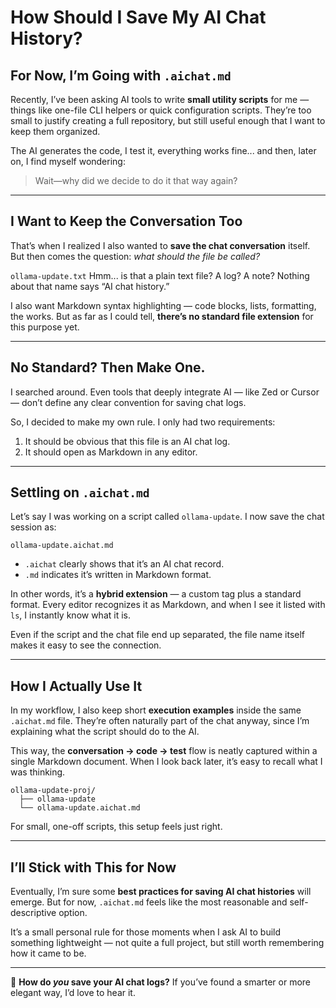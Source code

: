# How Should I Save My AI Chat History?

## For Now, I’m Going with `.aichat.md`

Recently, I’ve been asking AI tools to write **small utility scripts** for me —
things like one-file CLI helpers or quick configuration scripts.
They’re too small to justify creating a full repository,
but still useful enough that I want to keep them organized.

The AI generates the code, I test it, everything works fine...
and then, later on, I find myself wondering:

> Wait—why did we decide to do it that way again?

---

## I Want to Keep the Conversation Too

That’s when I realized I also wanted to **save the chat conversation** itself.
But then comes the question: *what should the file be called?*

`ollama-update.txt`
Hmm... is that a plain text file? A log? A note?
Nothing about that name says “AI chat history.”

I also want Markdown syntax highlighting —
code blocks, lists, formatting, the works.
But as far as I could tell, **there’s no standard file extension** for this purpose yet.

---

## No Standard? Then Make One.

I searched around.
Even tools that deeply integrate AI — like Zed or Cursor —
don’t define any clear convention for saving chat logs.

So, I decided to make my own rule.
I only had two requirements:

1. It should be obvious that this file is an AI chat log.
2. It should open as Markdown in any editor.

---

## Settling on `.aichat.md`

Let’s say I was working on a script called `ollama-update`.
I now save the chat session as:

```
ollama-update.aichat.md
```

* `.aichat` clearly shows that it’s an AI chat record.
* `.md` indicates it’s written in Markdown format.

In other words, it’s a **hybrid extension** —
a custom tag plus a standard format.
Every editor recognizes it as Markdown,
and when I see it listed with `ls`, I instantly know what it is.

Even if the script and the chat file end up separated,
the file name itself makes it easy to see the connection.

---

## How I Actually Use It

In my workflow, I also keep short **execution examples** inside the same `.aichat.md` file.
They’re often naturally part of the chat anyway,
since I’m explaining what the script should do to the AI.

This way, the **conversation → code → test** flow
is neatly captured within a single Markdown document.
When I look back later, it’s easy to recall what I was thinking.

```
ollama-update-proj/
  ├── ollama-update
  └── ollama-update.aichat.md
```

For small, one-off scripts, this setup feels just right.

---

## I’ll Stick with This for Now

Eventually, I’m sure some **best practices for saving AI chat histories** will emerge.
But for now, `.aichat.md` feels like the most reasonable and self-descriptive option.

It’s a small personal rule for those moments
when I ask AI to build something lightweight —
not quite a full project, but still worth remembering how it came to be.

---

💬 **How do *you* save your AI chat logs?**
If you’ve found a smarter or more elegant way, I’d love to hear it.
